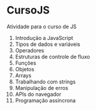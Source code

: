 # CursoJS
 Atividade para o curso de JS

1. Introdução a JavaScript
2. Tipos de dados e variáveis
3. Operadores
4. Estruturas de controle de fluxo
5. Funções
6. Objetos
7. Arrays
8. Trabalhando com strings
9. Manipulação de erros
10. APIs do navegador
11. Programação assíncrona






